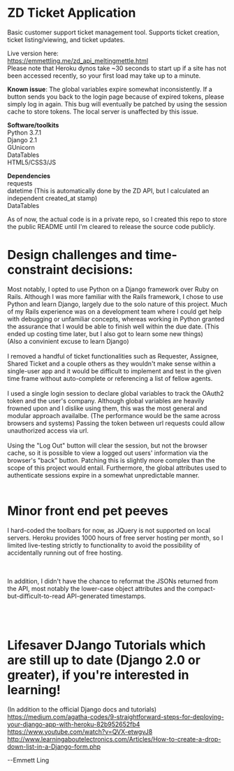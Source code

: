 # ZD Ticket Application

Basic customer support ticket management tool. Supports ticket creation, ticket listing/viewing, and ticket updates. 

Live version here: </br>
https://emmettling.me/zd_api_meltingmettle.html</br>
Please note that Heroku dynos take ~30 seconds to start up if a site has not been accessed recently, so your first load may take up to a minute.  

**Known issue**: The global variables expire somewhat inconsistently.  If a button sends you back to the login page because of expired tokens, please simply log in again.  This bug will eventually be patched by using the session cache to store tokens.  The local server is unaffected by this issue.

**Software/toolkits** </br>
Python 3.7.1 </br>
Django 2.1  </br>
GUnicorn </br>
DataTables </br>
HTML5/CSS3/JS </br>

**Dependencies** </br>
requests </br>
datetime (This is automatically done by the ZD API, but I calculated an independent created_at stamp) </br>
DataTables </br>

As of now, the actual code is in a private repo, so I created this repo to store the public README until I'm cleared to release the source code publicly.  


# Design challenges and time-constraint decisions:
Most notably, I opted to use Python on a Django framework over Ruby on Rails.
Although I was more familiar with the Rails framework, I chose to use Python and learn Django, largely due to the solo nature of this project.  Much of my Rails experience was on a development team where I could get help with debugging or unfamiliar concepts, whereas working in Python granted the assurance that I would be able to finish well within the due date. (This ended up costing time later, but I also got to learn some new things)  
(Also a convinient excuse to learn Django)
</br>
</br>
I removed a handful of ticket functionalities such as Requester, Assignee, Shared Ticket and a couple others as they wouldn't make sense within a single-user app and it would be difficult to implement and test in the given time frame without auto-complete or referencing a list of fellow agents.
</br>
</br>
I used a single login session to declare global variables to track the OAuth2 token and the user's company.  Although global variables are heavily frowned upon and I dislike using them, this was the most general and modular approach availalbe. (The performance would be the same across browsers and systems)  Passing the token between url requests could allow unauthorized access via url. 
</br>
</br>
Using the "Log Out" button will clear the session, but not the browser cache, so it is possible to view a logged out users' information via the browser's "back" button.  Patching this is slightly more complex than the scope of this project would entail.  Furthermore, the global attributes used to authenticate sessions expire in a somewhat unpredictable manner.
</br>
</br>
# Minor front end pet peeves
I hard-coded the toolbars for now, as JQuery is not supported on local servers.  Heroku provides 1000 hours of free server hosting per month, so I limited live-testing strictly to functionality to avoid the possibility of accidentally running out of free hosting.  
</br>
</br>

In addition, I didn't have the chance to reformat the JSONs returned from the API, most notably the lower-case object attributes and the compact-but-difficult-to-read API-generated timestamps. 

</br>
</br>


# Lifesaver DJango Tutorials which are still up to date (Django 2.0 or greater), if you're interested in learning! 
(In addition to the official Django docs and tutorials)
https://medium.com/agatha-codes/9-straightforward-steps-for-deploying-your-django-app-with-heroku-82b952652fb4 </br>
https://www.youtube.com/watch?v=QVX-etwgvJ8 </br>
http://www.learningaboutelectronics.com/Articles/How-to-create-a-drop-down-list-in-a-Django-form.php </br>


--Emmett Ling
